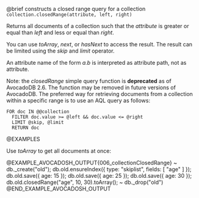 

@brief constructs a closed range query for a collection
`collection.closedRange(attribute, left, right)`

Returns all documents of a collection such that the *attribute* is
greater or equal than *left* and less or equal than *right*.

You can use *toArray*, *next*, or *hasNext* to access the
result. The result can be limited using the *skip* and *limit*
operator.

An attribute name of the form *a.b* is interpreted as attribute path,
not as attribute.

Note: the *closedRange* simple query function is **deprecated** as of AvocadoDB 2.6. 
The function may be removed in future versions of AvocadoDB. The preferred
way for retrieving documents from a collection within a specific range
is to use an AQL query as follows: 

    FOR doc IN @@collection 
      FILTER doc.value >= @left && doc.value <= @right 
      LIMIT @skip, @limit 
      RETURN doc

@EXAMPLES

Use *toArray* to get all documents at once:

@EXAMPLE_AVOCADOSH_OUTPUT{006_collectionClosedRange}
~ db._create("old");
  db.old.ensureIndex({ type: "skiplist", fields: [ "age" ] });
  db.old.save({ age: 15 });
  db.old.save({ age: 25 });
  db.old.save({ age: 30 });
  db.old.closedRange("age", 10, 30).toArray();
~ db._drop("old")
@END_EXAMPLE_AVOCADOSH_OUTPUT

